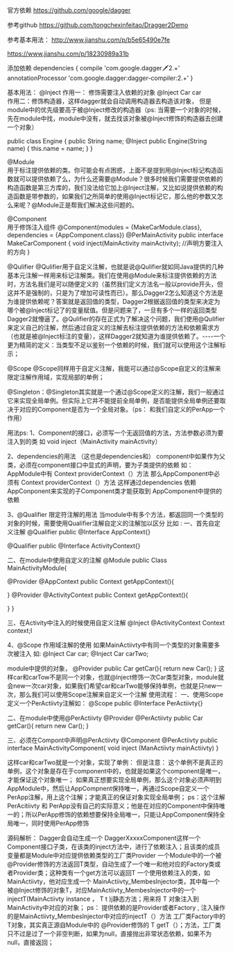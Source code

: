 官方依赖
https://github.com/google/dagger

参考github
 https://github.com/tongchexinfeitao/Dragger2Demo
 
参考基本用法：
http://www.jianshu.com/p/b5e65490e7fe

https://www.jianshu.com/p/18230989a31b

添加依赖
dependencies {
  compile 'com.google.dagger:dagger:2.+'
  annotationProcessor 'com.google.dagger:dagger-compiler:2.+'
}

基本用法：
@Inject
作用一： 修饰需要注入依赖的对象
@Inject
Car car  
作用二：修饰构造器，这样dagger就会自动调用构造器去构造该对象， 但是module中的优先级要高于被@Inject修改的构造器（ps: 当需要一个对象的时候，先在module中找，module中没有，就去找该对象被@Inject修饰的构造器去创建一个对象）

public class Engine {
    public String name;
   @Inject
    public Engine(String name) {
        this.name = name;
    }
}

@Module     
 用于标注提供依赖的类。你可能会有点困惑，上面不是提到用@Inject标记构造函数就可以提供依赖了么，为什么还需要@Module？很多时候我们需要提供依赖的构造函数是第三方库的，我们没法给它加上@Inject注解，又比如说提供依赖的构造函数是带参数的，如果我们之所简单的使用@Inject标记它，那么他的参数又怎么来呢？@Module正是帮我们解决这些问题的。

@Component  
  	用于修饰注入组件
@Component(modules = {MakeCarModule.class}, dependencies = {AppComponent.class})
@PerMainActivity
public interface MakeCarComponent {
    void inject(MainActivity mainActivity);    //声明方要注入的方向
}

  @Qulifier
@Qulifier用于自定义注解，也就是说@Qulifier就如同Java提供的几种基本元注解一样用来标记注解类。我们在使用@Module来标注提供依赖的方法时，方法名我们是可以随便定义的（虽然我们定义方法名一般以provide开头，但这并不是强制的，只是为了增加可读性而已）。那么Dagger2怎么知道这个方法是为谁提供依赖呢？答案就是返回值的类型，Dagger2根据返回值的类型来决定为哪个被@Inject标记了的变量赋值。但是问题来了，一旦有多个一样的返回类型Dagger2就懵逼了。@Qulifier的存在正式为了解决这个问题，我们使用@Qulifier来定义自己的注解，然后通过自定义的注解去标注提供依赖的方法和依赖需求方（也就是被@Inject标注的变量），这样Dagger2就知道为谁提供依赖了。----一个更为精简的定义：当类型不足以鉴别一个依赖的时候，我们就可以使用这个注解标示；

@Scope
@Scope同样用于自定义注解，我能可以通过@Scope自定义的注解来限定注解作用域，实现局部的单例；

@Singleton：@Singleton其实就是一个通过@Scope定义的注解，我们一般通过它来实现全局单例。但实际上它并不能提前全局单例，是否能提供全局单例还要取决于对应的Component是否为一个全局对象。（ps： 和我们自定义的PerApp一个作用）


用法ps:
1、Component的接口，必须写一个无返回值的方法，方法参数必须为要注入到的类
如  void inject（MainActivity mainActivity）

2、dependencies的用法 （这也是dependencies和）
component中如果作为父类，必须在component接口中显式的声明，要为子类提供的依赖
如： AppModule中有    Context  providerContext（）方法
那么AppComponent中必须有 Context  providerContext（）方法
这样通过dependencies 依赖AppConponent来实现的子Component类才能获取到 AppComponent中提供的依赖

3、@Qualifier 限定符注解的用法
当module中有多个方法，都返回同一个类型的对象的时候，需要使用Qualifier注解自定义的注解加以区分
比如 :
一、首先自定义注解
@Qualifier
public @Interface  AppContext{}

@Qualifier 
public @Interface ActivityContext{}

二、在module中使用自定义的注解
@Module
public Class MainActivityModule{

@Provider
@AppContext
public Context getAppContext(){

}
@Provider
@ActivityContext
public Context getAppContext(){

}
}

三、在Activity中注入的时候使用自定义注解
@Inject
@ActivityContext
Context context;l

4、@Scope  作用域注解的使用
如果MainActiivty中有同一个类型的对象需要多次被注入
如:
@Inject
Car car;
@Inject
Car carTwo;

module中提供的对象，
@Provider
public Car getCar(){
return new Car();
}
这样car和carTow不是同一个对象，也就@Inject修饰一次Car类型对象，module就会new一次car对象，如果我们希望car和carTwo能够保持单例，也就是只new一次，那么我们可以使用Scope注解来自定义一个注解
使用流程：
一、使用Scope定义一个PerActiivty注解如：
@Scope
public @Interface  PerActiivty{}

二、在module中使用@PerActiivty
@Provider
@PerActiivty
public Car getCar(){
return new Car();
}

三、必须在Compont中声明@PerActiivty
@Component
@PerActiivty
public interface MainActivityComponent{	
void  inject (ManActiivty mainActiivty)
}

这样car和carTwo就是一个对象，实现了单例：
但是注意：  这个单例不是真正的单例，这个对象是存在于component中的，也就是如果这个component是唯一，才能保证这个对象唯一；
如果真正想要实现全局单例，那么这个对象必须声明到AppModule中，然后让AppCompnent保持唯一，再通过Scope自定义一个PerApp注解，用上这个注解；才能真正的保证对象实现全局单例；
ps：这个注解PerAcitiivty 和 PerApp没有自己的实际意义；他是在对应的Component中保持唯一的；所以PerApp修饰的依赖想要保持全局唯一，只能让AppComponent保持全局唯一，同时使用PerApp修饰

源码解析：
 	Dagger会自动生成一个 DaggerXxxxxComponent这样一个Component接口子类，在该类的inject方法中，进行了依赖注入；且该类的成员变量都是Module中对应提供依赖类型的工厂类Provider<T>
一个Module中的一个被@Provider修饰的方法返回T类型，自动生成了一个唯一和他对应的Factory<T>类或者Provider<T>类；这种类有一个get方法可以返回T
一个使用依赖注入的类，如MainActiivty，他对应生成一个 MainActiivty_MembesInjector类，其中每一个被@Inject修饰的对象T，对应MainActiivty_MembesInjector中的一个 
injectT(MainActiivty instance ， T t )j静态方法；用来将 T 对象注入到MainActivity中对应的对象；
ps：
提供依赖的是Provider<T>或者Factory<T> , 注入操作的是MainActiivty_MembesInjector中对应的injectT（）方法
 工厂类Factory<T>中的T对象，其实真正源自Module中的 @Provider修饰的  T  getT（）；方法，工厂类只不过是过了一个非空判断，如果为null，直接抛出非常状态依赖，如果不为null，直接返回；









